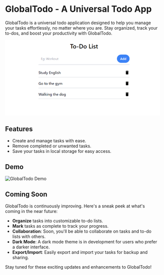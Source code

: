 # GlobalTodo - A Universal Todo App

GlobalTodo is a universal todo application designed to help you manage your tasks effortlessly, no matter where you are. Stay organized, track your to-dos, and boost your productivity with GlobalTodo.

![GlobalTodo Screenshot](to-do.png)

## Features

- Create and manage tasks with ease.
- Remove completed or unwanted tasks.
- Save your tasks in local storage for easy access.

## Demo
![GlobalTodo Demo](https://maxbenschop.com/to-do)

## Coming Soon

GlobalTodo is continuously improving. Here's a sneak peek at what's coming in the near future:

- **Organize** tasks into customizable to-do lists.
- **Mark** tasks as complete to track your progress.
- **Collaboration**: Soon, you'll be able to collaborate on tasks and to-do lists with others.
- **Dark Mode**: A dark mode theme is in development for users who prefer a darker interface.
- **Export/Import**: Easily export and import your tasks for backup and sharing.

Stay tuned for these exciting updates and enhancements to GlobalTodo!